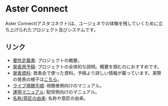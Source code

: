 # Aster Connect
Aster Connect(アスタコネクト)は、ユージェネでの体験を残していくために立ち上げられたプロジェクト及びシステムです。

## リンク

- [要件定義書](documents/texts/requirementDefinition.md): プロジェクトの概要。
- [発表用予稿](documents/archive/preliminaryDraft): プロジェクトの全体的な説明。概要を掴むのにおすすめです。
- [発表資料](documents/archive/finalPresentation): 発表会で使った資料。予稿より詳しい情報が載っています。実際の発表の様子は[こちら](https://www.youtube.com/watch?v=b02Ud3WnkdM)。
- [ライブ視聴手順](documents/texts/howToWatchLive/howToWatchLive.md): 視聴者側向けのマニュアル。
- [運用マニュアル](documents/texts/manuals/operationManual/operationManual.md): 配信側向けのマニュアル。
- [名称/意匠の由来](documents/archive/origin.md): 名称や意匠の由来。
